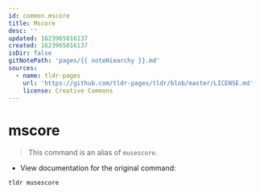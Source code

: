 ```yaml
---
id: common.mscore
title: Mscore
desc: ''
updated: 1623965016137
created: 1623965016137
isDir: false
gitNotePath: 'pages/{{ noteHiearchy }}.md'
sources:
  - name: tldr-pages
    url: 'https://github.com/tldr-pages/tldr/blob/master/LICENSE.md'
    license: Creative Commons
---
```

# mscore

> This command is an alias of `musescore`.

- View documentation for the original command:

`tldr musescore`

